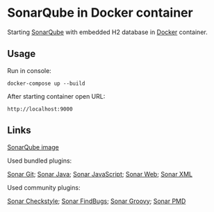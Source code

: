 SonarQube in Docker container
=============================
Starting [SonarQube](http://www.sonarqube.org/) with embedded H2 database in [Docker](https://www.docker.com/) container.


Usage
-----------------------------
Run in console:

```
docker-compose up --build
```

After starting container open URL:

```
http://localhost:9000
```

Links
-----------------------------
[SonarQube image](https://hub.docker.com/_/sonarqube/)

Used bundled plugins:

[Sonar Git](https://docs.sonarqube.org/display/PLUG/Git+Plugin);
[Sonar Java](https://docs.sonarqube.org/display/PLUG/SonarJava);
[Sonar JavaScript](https://docs.sonarqube.org/display/PLUG/SonarJS);
[Sonar Web](https://docs.sonarqube.org/display/PLUG/SonarWeb);
[Sonar XML](https://docs.sonarqube.org/display/PLUG/SonarXML)

Used community plugins:

[Sonar Checkstyle](https://github.com/checkstyle/sonar-checkstyle);
[Sonar FindBugs](https://github.com/SonarQubeCommunity/sonar-findbugs);
[Sonar Groovy](https://github.com/pmayweg/sonar-groovy);
[Sonar PMD](https://github.com/SonarQubeCommunity/sonar-pmd)
